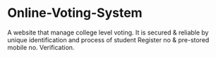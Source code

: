 # Online-Voting-System
A website that manage college level voting. It is secured &amp; reliable by unique identification and process of student Register no &amp; pre-stored mobile no. Verification.
